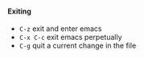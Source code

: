 #### Exiting

- `C-z`     exit and enter emacs
- `C-x C-c` exit emacs perpetually
- `C-g`     quit a current change in the file
